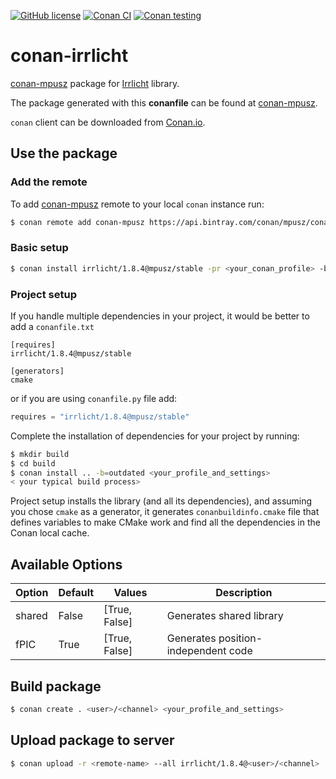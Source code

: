 [![GitHub license](https://img.shields.io/badge/license-MIT-blue.svg?maxAge=3600)](https://raw.githubusercontent.com/mpusz/conan-irrlicht/master/LICENSE)
[![Conan CI](https://img.shields.io/github/actions/workflow/status/mpusz/units/ci-conan.yml?branch=master)](https://github.com/mpusz/units/actions?query=workflow%3A%22Conan%20CI%22+branch%3Amaster)
[![Conan testing](https://img.shields.io/badge/mpusz.jfrog.io-1.0.0%3Atesting-blue)](https://mpusz.jfrog.io/ui/packages/conan:%2F%2Firrlicht/1.0.0)

# conan-irrlicht

[conan-mpusz](https://bintray.com/mpusz/conan-mpusz) package for [Irrlicht](http://irrlicht.sourceforge.net/) library.

The package generated with this **conanfile** can be found at [conan-mpusz](https://bintray.com/mpusz/conan-mpusz/irrlicht%3Ampusz).

`conan` client can be downloaded from [Conan.io](https://conan.io).

## Use the package

### Add the remote

To add [conan-mpusz](https://bintray.com/mpusz/conan-mpusz) remote to your
local `conan` instance run:

```bash
$ conan remote add conan-mpusz https://api.bintray.com/conan/mpusz/conan-mpusz
```

### Basic setup

```bash
$ conan install irrlicht/1.8.4@mpusz/stable -pr <your_conan_profile> -b=outdated
```

### Project setup

If you handle multiple dependencies in your project, it would be better
to add a `conanfile.txt`

```
[requires]
irrlicht/1.8.4@mpusz/stable

[generators]
cmake
```

or if you are using `conanfile.py` file add:

```python
requires = "irrlicht/1.8.4@mpusz/stable"
```

Complete the installation of dependencies for your project by running:

```bash
$ mkdir build
$ cd build
$ conan install .. -b=outdated <your_profile_and_settings>
< your typical build process>
```

Project setup installs the library (and all its dependencies), and assuming you chose
`cmake` as a generator, it generates `conanbuildinfo.cmake` file that defines variables
to make CMake work and find all the dependencies in the Conan local cache.

## Available Options

| Option | Default | Values        | Description                         |
|--------|---------|---------------|-------------------------------------|
| shared | False   | [True, False] | Generates shared library            |
| fPIC   | True    | [True, False] | Generates position-independent code |

## Build package

```bash
$ conan create . <user>/<channel> <your_profile_and_settings>
```

## Upload package to server

```bash
$ conan upload -r <remote-name> --all irrlicht/1.8.4@<user>/<channel>
```
